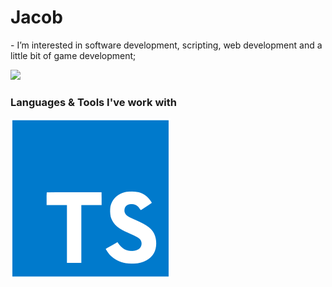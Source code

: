 <h1>Jacob</h1>
- I’m interested in software development, scripting, web development and a little bit of game development;

![](https://leetcard.jacoblin.cool/jsacob?border=0&radius=20) 

<h3>Languages & Tools I've work with</h3>

![TS Icon](https://raw.githubusercontent.com/devicons/devicon/master/icons/typescript/typescript-original.svg)
